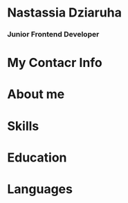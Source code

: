 # Nastassia Dziaruha
### Junior Frontend Developer
# My Contacr Info
# About me
# Skills
# Education
# Languages

